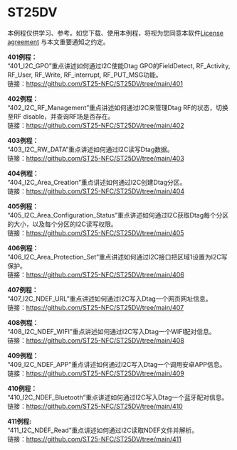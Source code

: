 # ST25DV

本例程仅供学习、参考。如您下载、使用本例程，将视为您同意本软件[License agreement](https://github.com/ST25-NFC/SOFTWARE-LICENSE-AGREEMENT/blob/main/SLA.pdf) 与本文重要通知之约定。

**401例程：**<br>
“401_I2C_GPO”重点讲述如何通过I2C使能Dtag GPO的FieldDetect, RF_Activity, RF_User, RF_Write, RF_interrupt, RF_PUT_MSG功能。<br>
链接：https://github.com/ST25-NFC/ST25DV/tree/main/401

**402例程：**<br>
“402_I2C_RF_Management”重点讲述如何通过I2C来管理Dtag RF的状态，切换至RF disable，并查询RF场是否存在。<br>
链接：https://github.com/ST25-NFC/ST25DV/tree/main/402

**403例程：**<br>
“403_I2C_RW_DATA”重点讲述如何通过I2C读写Dtag数据。<br>
链接：https://github.com/ST25-NFC/ST25DV/tree/main/403

**404例程：**<br>
“404_I2C_Area_Creation”重点讲述如何通过I2C创建Dtag分区。<br>
链接：https://github.com/ST25-NFC/ST25DV/tree/main/404

**405例程：**<br>
“405_I2C_Area_Configuration_Status”重点讲述如何通过I2C获取Dtag每个分区的大小，以及每个分区的I2C读写权限。<br>
链接：https://github.com/ST25-NFC/ST25DV/tree/main/405

**406例程：**<br>
“406_I2C_Area_Protection_Set”重点讲述如何通过I2C接口把区域1设置为I2C写保护。<br>
链接：https://github.com/ST25-NFC/ST25DV/tree/main/406

**407例程：**<br>
“407_I2C_NDEF_URL”重点讲述如何通过I2C写入Dtag一个网页网址信息。<br>
链接：https://github.com/ST25-NFC/ST25DV/tree/main/407

**408例程：**<br>
“408_I2C_NDEF_WIFI”重点讲述如何通过I2C写入Dtag一个WIFI配对信息。<br>
链接：https://github.com/ST25-NFC/ST25DV/tree/main/408

**409例程：**<br>
“409_I2C_NDEF_APP”重点讲述如何通过I2C写入Dtag一个调用安卓APP信息。<br>
链接：https://github.com/ST25-NFC/ST25DV/tree/main/409

**410例程：**<br>
“410_I2C_NDEF_Bluetooth”重点讲述如何通过I2C写入Dtag一个蓝牙配对信息。<br>
链接：https://github.com/ST25-NFC/ST25DV/tree/main/410

**411例程:**<br>
“411_I2C_NDEF_Read”重点讲述如何通过I2C读取NDEF文件并解析。<br>
链接：https://github.com/ST25-NFC/ST25DV/tree/main/411
